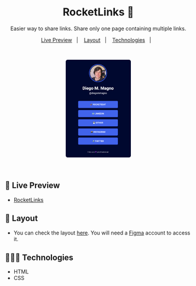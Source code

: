 <h1 align="center"> RocketLinks 🔗 </h1>

<p align="center">
  Easier way to share links. Share only one page containing multiple links.
</p>

<p align="center">
  <a href="#-live-preview">Live Preview</a>&nbsp;&nbsp;&nbsp;|&nbsp;&nbsp;&nbsp;
  <a href="#-layout">Layout</a>&nbsp;&nbsp;&nbsp;|&nbsp;&nbsp;&nbsp;
  <a href="#-technologies">Technologies</a>&nbsp;&nbsp;&nbsp;|&nbsp;&nbsp;&nbsp;
</p>

<br/>

<p align="center">
  <img alt="Project photo showing a list of buttons with links." src="./.github/rocketlinks.png" width="35%" />
</p>

<br/>

## 📝 Live Preview 

- [RocketLinks](https://diegommagno.com/github/rocketseat/events/explorer-marathon/explorer-marathon-02/rocketlinks/)

## 🎨 Layout

- You can check the layout [here](https://www.figma.com/community/file/1125601602315782027). You will need a [Figma](https://figma.com) account to access it.

## 🧑🏻‍💻 Technologies

- HTML
- CSS